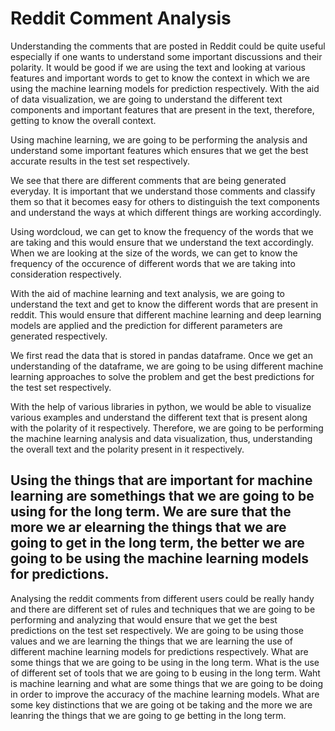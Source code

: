 # Reddit Comment Analysis 

Understanding the comments that are posted in Reddit could be quite useful especially if one wants to understand some important discussions and their polarity. 
It would be good if we are using the text and looking at various features and important words to get to know the context in which we are using the machine learning models for prediction respectively. With the aid of data visualization, we are going to understand the different text components and important features that are present in the text, therefore, getting to know the overall context. 

Using machine learning, we are going to be performing the analysis and understand some important features which ensures that we get the best accurate results in the test set respectively.

We see that there are different comments that are being generated everyday. It is important that we understand those comments and classify them so that it becomes easy for others to distinguish the text components and understand the ways at which different things are working accordingly. 



Using wordcloud, we can get to know the frequency of the words that we are taking and this would ensure that we understand the text accordingly. When we are looking at the size of the words, we can get to know the frequency of the occurence of different words that we are taking into consideration respectively. 

With the aid of machine learning and text analysis, we are going to understand the text and get to know the different words that are present in reddit. This would ensure that different machine learning and deep learning models are applied and the prediction for different parameters are generated respectively.

We first read the data that is stored in pandas dataframe. Once we get an understanding of the dataframe, we are going to be using different machine learning approaches to solve the problem and get the best predictions for the test set respectively. 

With the help of various libraries in python, we would be able to visualize various examples and understand the different text that is present along with the polarity of it respectively. Therefore, we are going to be performing the machine learning analysis and data visualization, thus, understanding the overall text and the polarity present in it respectively. 

## Using the things that are important for machine learning are somethings that we are going to be using for the long term. We are sure that the more we ar elearning the things that we are going to get in the long term, the better we are going to be using the machine learning models for predictions. 
Analysing the reddit comments from different users could be really handy and there are different set of rules and techniques that we are going to be performing and analyzing that would ensure that we get the best predictions on the test set respectively. We are going to be using those values and we are learning the things that we are learning the use of different machine learning models for predictions respectively. What are some things that we are going to be using in the long term. What is the use of different set of tools that we are going to b eusing in the long term. Waht is machine learning and what are some things that we are going to be doing in order to improve the accuracy of the machine learning models. What are some key distinctions that we are going ot be taking and the more we are leanring the things that we are going to ge betting in the long term. 
